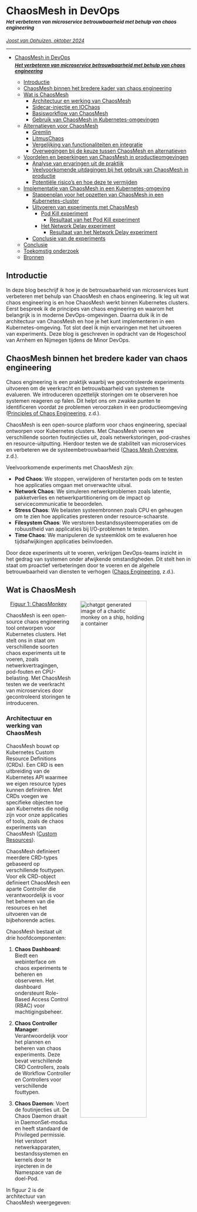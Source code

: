 # ChaosMesh in DevOps <p align="left" style="font-size: 13px;margin-top: 5px;"><i><b>Het verbeteren van microservice betrouwbaarheid met behulp van chaos engineering</b></i></p>

<p align="left" style="font-size: 13px;"><i><a href="https://github.com/hanaim-devops/devops-blog-JoostvOphuizen">Joost van Ophuizen, oktober 2024</a></i></p>

---

<!-- TOC start (generated with https://github.com/derlin/bitdowntoc) -->

- [ChaosMesh in DevOps <p align="left" style="font-size: 13px;margin-top: 5px;"><i><b>Het verbeteren van microservice betrouwbaarheid met behulp van chaos engineering</b></i></p>](#chaosmesh-in-devops-het-verbeteren-van-microservice-betrouwbaarheid-met-behulp-van-chaos-engineering)
   - [Introductie](#introductie)
   - [ChaosMesh binnen het bredere kader van chaos engineering](#chaosmesh-binnen-het-bredere-kader-van-chaos-engineering)
   - [Wat is ChaosMesh](#wat-is-chaosmesh)
      - [Architectuur en werking van ChaosMesh](#architectuur-en-werking-van-chaosmesh)
      - [Sidecar-injectie en IOChaos](#sidecar-injectie-en-iochaos)
      - [Basisworkflow van ChaosMesh](#basisworkflow-van-chaosmesh)
      - [Gebruik van ChaosMesh in Kubernetes-omgevingen](#gebruik-van-chaosmesh-in-kubernetes-omgevingen)
   - [Alternatieven voor ChaosMesh](#alternatieven-voor-chaosmesh)
      - [Gremlin](#gremlin)
      - [LitmusChaos](#litmuschaos)
      - [Vergelijking van functionaliteiten en integratie](#vergelijking-van-functionaliteiten-en-integratie)
      - [Overwegingen bij de keuze tussen ChaosMesh en alternatieven](#overwegingen-bij-de-keuze-tussen-chaosmesh-en-alternatieven)
   - [Voordelen en beperkingen van ChaosMesh in productieomgevingen](#voordelen-en-beperkingen-van-chaosmesh-in-productieomgevingen)
      - [Analyse van ervaringen uit de praktijk](#analyse-van-ervaringen-uit-de-praktijk)
      - [Veelvoorkomende uitdagingen bij het gebruik van ChaosMesh in productie](#veelvoorkomende-uitdagingen-bij-het-gebruik-van-chaosmesh-in-productie)
      - [Potentiële risico’s en hoe deze te vermijden](#potentiële-risicos-en-hoe-deze-te-vermijden)
   - [Implementatie van ChaosMesh in een Kubernetes-omgeving](#implementatie-van-chaosmesh-in-een-kubernetes-omgeving)
      - [Stappenplan voor het opzetten van ChaosMesh in een Kubernetes-cluster](#stappenplan-voor-het-opzetten-van-chaosmesh-in-een-kubernetes-cluster)
      - [Uitvoeren van experiments met ChaosMesh](#uitvoeren-van-experiments-met-chaosmesh)
         - [Pod Kill experiment](#pod-kill-experiment)
            - [Resultaat van het Pod Kill experiment](#resultaat-van-het-pod-kill-experiment)
         - [Het Network Delay experiment](#het-network-delay-experiment)
            - [Resultaat van het Network Delay experiment](#resultaat-van-het-network-delay-experiment)
      - [Conclusie van de experiments](#conclusie-van-de-experiments)
   - [Conclusie](#conclusie)
   - [Toekomstig onderzoek](#toekomstig-onderzoek)
   - [Bronnen](#bronnen)

<!-- TOC end -->

<!-- TOC --><a name="introductie"></a>
## Introductie

In deze blog beschrijf ik hoe je de betrouwbaarheid van microservices kunt verbeteren met behulp van ChaosMesh en chaos engineering. Ik leg uit wat chaos engineering is en hoe ChaosMesh werkt binnen Kubernetes clusters. Eerst bespreek ik de principes van chaos engineering en waarom het belangrijk is in moderne DevOps-omgevingen. Daarna duik ik in de architectuur van ChaosMesh en hoe je het kunt implementeren in een Kubernetes-omgeving. Tot slot deel ik mijn ervaringen met het uitvoeren van experiments. Deze blog is geschreven in opdracht van de Hogeschool van Arnhem en Nijmegen tijdens de Minor DevOps.

<!-- TOC --><a name="chaosmesh-binnen-het-bredere-kader-van-chaos-engineering"></a>
## ChaosMesh binnen het bredere kader van chaos engineering

Chaos engineering is een praktijk waarbij we gecontroleerde experiments uitvoeren om de veerkracht en betrouwbaarheid van systemen te evalueren. We introduceren opzettelijk storingen om te observeren hoe systemen reageren op falen. Dit helpt ons om zwakke punten te identificeren voordat ze problemen veroorzaken in een productieomgeving ([Principles of Chaos Engineering](#bronnen), z.d.).

ChaosMesh is een open-source platform voor chaos engineering, speciaal ontworpen voor Kubernetes clusters. Met ChaosMesh voeren we verschillende soorten foutinjecties uit, zoals netwerkstoringen, pod-crashes en resource-uitputting. Hierdoor testen we de stabiliteit van microservices en verbeteren we de systeembetrouwbaarheid ([Chaos Mesh Overview](#bronnen), z.d.).

Veelvoorkomende experiments met ChaosMesh zijn:

- **Pod Chaos**: We stoppen, verwijderen of herstarten pods om te testen hoe applicaties omgaan met onverwachte uitval.
- **Network Chaos**: We simuleren netwerkproblemen zoals latentie, pakketverlies en netwerkpartitionering om de impact op servicecommunicatie te beoordelen.
- **Stress Chaos**: We belasten systeembronnen zoals CPU en geheugen om te zien hoe applicaties presteren onder resource-schaarste.
- **Filesystem Chaos**: We verstoren bestandssysteemoperaties om de robuustheid van applicaties bij I/O-problemen te testen.
- **Time Chaos**: We manipuleren de systeemklok om te evalueren hoe tijdsafwijkingen applicaties beïnvloeden.

Door deze experiments uit te voeren, verkrijgen DevOps-teams inzicht in het gedrag van systemen onder afwijkende omstandigheden. Dit stelt hen in staat om proactief verbeteringen door te voeren en de algehele betrouwbaarheid van diensten te verhogen ([Chaos Engineering](#bronnen), z.d.).

<!-- TOC --><a name="wat-is-chaosmesh"></a>
## Wat is ChaosMesh

<img src="plaatjes/chaos-monkeyOn-shipping-container.webp" alt="chatgpt generated image of a chaotic monkey on a ship, holding a container" width="60%" style="margin: 0px 0px 10px 5%; float: right; max-width: 500px;">

[<p style="text-align: center">Figuur 1: ChaosMonkey</p>](#bronnen)

ChaosMesh is een open-source chaos engineering tool ontworpen voor Kubernetes clusters. Het stelt ons in staat om verschillende soorten chaos experiments uit te voeren, zoals netwerkvertragingen, pod-fouten en CPU-belasting. Met ChaosMesh testen we de veerkracht van microservices door gecontroleerd storingen te introduceren.

<!-- TOC --><a name="architectuur-en-werking-van-chaosmesh"></a>
### Architectuur en werking van ChaosMesh

ChaosMesh bouwt op Kubernetes Custom Resource Definitions (CRDs). Een CRD is een uitbreiding van de Kubernetes API waarmee we eigen resource types kunnen definiëren. Met CRDs voegen we specifieke objecten toe aan Kubernetes die nodig zijn voor onze applicaties of tools, zoals de chaos experiments van ChaosMesh ([Custom Resources](#bronnen)).

ChaosMesh definieert meerdere CRD-types gebaseerd op verschillende fouttypen. Voor elk CRD-object definieert ChaosMesh een aparte Controller die verantwoordelijk is voor het beheren van die resources en het uitvoeren van de bijbehorende acties.

ChaosMesh bestaat uit drie hoofdcomponenten:

1. **Chaos Dashboard**: Biedt een webinterface om chaos experiments te beheren en observeren. Het dashboard ondersteunt Role-Based Access Control (RBAC) voor machtigingsbeheer.

2. **Chaos Controller Manager**: Verantwoordelijk voor het plannen en beheren van chaos experiments. Deze bevat verschillende CRD Controllers, zoals de Workflow Controller en Controllers voor verschillende fouttypen.

3. **Chaos Daemon**: Voert de foutinjecties uit. De Chaos Daemon draait in DaemonSet-modus en heeft standaard de Privileged permissie. Het verstoort netwerkapparaten, bestandssystemen en kernels door te injecteren in de Namespace van de doel-Pod.

In figuur 2 is de architectuur van ChaosMesh weergegeven:

![ChaosMesh Architectuur](plaatjes/chaos-mesh-architecture.png)
<p style="text-align: center">Figuur 2: ChaosMesh architectuur</p>

De architectuur is onderverdeeld in drie lagen:

1. **Gebruikersinvoer en observatie**: Gebruikersinteracties bereiken de Kubernetes API Server. Acties resulteren in een verandering van een Chaos resource, zoals een wijziging in het `NetworkChaos` resource.

2. **Monitoring van resourcewijzigingen en uitvoering van chaos experiments**: De Chaos Controller Manager ontvangt gebeurtenissen van de Kubernetes API Server. Deze beschrijven wijzigingen in Chaos resources, zoals het aanmaken van een nieuw Chaos object.

3. **Injectie van specifieke node-fouten**: De Chaos Daemon accepteert commando's van de Chaos Controller Manager, injecteert in de Namespace van de doel-Pod en voert foutinjecties uit. Voorbeelden zijn het instellen van TC-netwerkregels of het starten van het `stress-ng` proces om CPU- of geheugenbronnen te belasten.

<!-- TOC --><a name="sidecar-injectie-en-iochaos"></a>
### Sidecar-injectie en IOChaos

In eerdere versies gebruikte ChaosMesh sidecar-containers om I/O-fouten te injecteren. Een sidecar is een extra container die samen met de hoofdcontainer in dezelfde pod draait. Het onderschept en manipuleert I/O-verzoeken om chaos te veroorzaken.

In de nieuwe IOChaos-implementatie gebruikt ChaosMesh geen sidecars meer. In plaats daarvan creëert het voor elke pod, gefilterd door het `selector` veld, een overeenkomstige `PodIOChaos` resource. Deze resource wordt niet direct in de Kubernetes YAML-bestanden gedefinieerd, maar automatisch aangemaakt door ChaosMesh op basis van het IOChaos experiment dat we definiëren.

Hieronder een voorbeeld van een IOChaos YAML-configuratie:

```yaml
apiVersion: chaos-mesh.org/v1alpha1
kind: IoChaos
metadata:
  name: io-delay-example
  namespace: default
spec:
  action: delay
  mode: one
  selector:
    labelSelectors:
      app: my-app
  delay:
    latency: '100ms'
  duration: '30s'
```

In dit voorbeeld definieert het YAML-bestand het IOChaos experiment. Wanneer we dit toepassen met kubectl apply -f, creëert ChaosMesh automatisch de PodIOChaos resources voor de geselecteerde pods.

<!-- TOC --><a name="basisworkflow-van-chaosmesh"></a>
### Basisworkflow van ChaosMesh

De workflow van ChaosMesh bestaat uit de volgende stappen:

1. **Definiëren van het chaos experiment**: We schrijven een YAML-bestand dat het gewenste chaos experiment beschrijft.

2. **Appliceren van het experiment**: We sturen het YAML-bestand naar de Kubernetes API Server met `kubectl apply -f`.

3. **Verwerking door de Chaos Controller Manager**: De Controller Manager valideert het experiment en levert het af bij de Chaos Daemon.

4. **Uitvoering van het experiment**: De Chaos Daemon voert de foutinjectie uit op de geselecteerde pods.

5. **Observatie en monitoring**: We monitoren het effect van het experiment via het Chaos Dashboard of andere monitoring tools.

In de workflow (zie Figuur 3) zien we ook 'admission-webhooks' en 'sidecar containers'. De 'admission-webhooks' zijn extensies van de Kubernetes API Server die verzoeken kunnen onderscheppen en wijzigen. ChaosMesh gebruikt 'admission-webhooks' om bepaalde resources dynamisch te muteren of te valideren. De 'sidecar containers' waren in eerdere versies van ChaosMesh nodig voor bepaalde foutinjecties, maar met de nieuwe implementaties zijn ze minder relevant. Ze kunnen echter nog steeds van toepassing zijn bij specifieke experiments.

![Figuur 3: ChaosMesh Workflow](plaatjes/chaos-mesh-basic-workflow.png)

<!-- TOC --><a name="gebruik-van-chaosmesh-in-kubernetes-omgevingen"></a>
### Gebruik van ChaosMesh in Kubernetes-omgevingen

In een Kubernetes-omgeving integreren we ChaosMesh door de benodigde resources te deployen. We definiëren chaos experiments met YAML-manifesten en passen ze toe met `kubectl`. Dit stelt ons in staat om chaos engineering te integreren in bestaande CI/CD-pipelines en DevOps-processen.

Met ChaosMesh simuleren we scenario's zoals netwerkpartities, pod-terminaties en resource-uitputting. Door deze experiments uit te voeren, identificeren we kwetsbaarheden en verbeteren we de stabiliteit van microservices in productieomgevingen.

<!-- TOC --><a name="alternatieven-voor-chaosmesh"></a>
## Alternatieven voor ChaosMesh

ChaosMesh is een krachtige tool voor chaos engineering in Kubernetes, maar er zijn andere opties beschikbaar. Twee prominente alternatieven zijn **Gremlin** en **LitmusChaos**. Elk van deze tools heeft unieke eigenschappen en kan geschikt zijn afhankelijk van de behoeften van een DevOps-team.

<!-- TOC --><a name="gremlin"></a>
### Gremlin

Gremlin is een commercieel platform voor chaos engineering. Met Gremlin voeren we geavanceerde foutinjecties uit op verschillende infrastructuren, zoals Kubernetes, virtuele machines en bare-metal servers ([Gremlin](#bronnen), z.d.). Gremlin biedt een intuïtieve gebruikersinterface en een uitgebreide bibliotheek van chaos experiments.

Kenmerken van Gremlin:

- **Breed platformbereik**: Ondersteuning voor Kubernetes en andere omgevingen.
- **Gebruiksvriendelijke interface**: Webgebaseerd dashboard voor het configureren en monitoren van experiments.
- **Teambeheer en beveiliging**: Mogelijkheden voor rolgebaseerde toegangscontrole en audit logging.
- **Commerciële ondersteuning**: Toegang tot technische support en expertise.

<!-- TOC --><a name="litmuschaos"></a>
### LitmusChaos

LitmusChaos is een open-source framework voor chaos engineering in Kubernetes ([LitmusChaos](#bronnen), z.d.). Met LitmusChaos ontwerpen en automatiseren we chaos experiments met behulp van Kubernetes Custom Resource Definitions (CRDs).

Kenmerken van LitmusChaos:

- **Open-source en community-gedreven**: Actieve bijdrage van ontwikkelaars wereldwijd.
- **Naadloze Kubernetes-integratie**: Gebruik van native Kubernetes-objecten voor configuratie.
- **Automatisering**: Integratie met CI/CD-pipelines voor continue testen.
- **Litmus Portal**: Grafische interface voor het beheren en visualiseren van chaos experiments.

<!-- TOC --><a name="vergelijking-van-functionaliteiten-en-integratie"></a>
### Vergelijking van functionaliteiten en integratie

| Kenmerk                 | ChaosMesh       | Gremlin         | LitmusChaos     |
|-------------------------|-----------------|-----------------|-----------------|
| **Licentiemodel**       | Open-source     | Commercieel     | Open-source     |
| **Platformondersteuning** | Kubernetes     | Meerdere platforms | Kubernetes   |
| **Gebruikersinterface** | Ja (Dashboard)  | Ja (Web UI)     | Ja (Litmus Portal) |
| **Community-ondersteuning** | Actief      | Klantenservice  | Zeer actief     |
| **Integratie met CI/CD** | Ja             | Ja              | Ja              |
| **Soorten experiments** | Uitgebreid      | Uitgebreid      | Uitgebreid      |

<!-- TOC --><a name="overwegingen-bij-de-keuze-tussen-chaosmesh-en-alternatieven"></a>
### Overwegingen bij de keuze tussen ChaosMesh en alternatieven

Bij het selecteren van een chaos engineering tool overwegen we verschillende factoren:

- **Functionele vereisten**: Welke chaos experiments zijn essentieel voor onze applicaties?
- **Omgevingscompatibiliteit**: Werken we uitsluitend met Kubernetes of ook met andere platforms?
- **Kosten**: Is er budget voor een commerciële tool zoals Gremlin, of geven we de voorkeur aan een open-source oplossing?
- **Gebruiksgemak**: Hoe belangrijk is een intuïtieve interface en eenvoudige implementatie?
- **Ondersteuning en community**: Hebben we behoefte aan commerciële support of vertrouwen we op community-ondersteuning?

**ChaosMesh** is ideaal voor teams die een Kubernetes-specifieke, open-source oplossing zoeken met een eenvoudige installatie en gebruik. **LitmusChaos** biedt vergelijkbare functionaliteiten met extra focus op automatisering en een actieve community. **Gremlin** is geschikt voor organisaties die een professioneel ondersteund platform nodig hebben met brede infrastructuurondersteuning.

<!-- TOC --><a name="voordelen-en-beperkingen-van-chaosmesh-in-productieomgevingen"></a>
## Voordelen en beperkingen van ChaosMesh in productieomgevingen

ChaosMesh biedt voordelen voor het toepassen van chaos engineering in productieomgevingen. DevOps-teams kunnen hiermee de veerkracht van microservices testen door gecontroleerd storingen te simuleren. Dit verhoogt de voorbereiding op onverwachte incidenten en verbetert de systeembetrouwbaarheid ([Hecht, 2021](#bronnen)).

<!-- TOC --><a name="analyse-van-ervaringen-uit-de-praktijk"></a>
### Analyse van ervaringen uit de praktijk

In de praktijk merken organisaties dat het gebruik van ChaosMesh leidt tot betere systeembeschikbaarheid en een lagere Mean Time to Recovery (MTTR). Uit onderzoek blijkt dat chaos engineering helpt om problemen vroegtijdig te identificeren en systemen robuuster te maken. Desondanks heeft slechts 34% van de teams chaos experiments in productie uitgevoerd, wat aangeeft dat er nog ruimte is voor bredere adoptie ([Hecht, 2021](#bronnen)).

Uit een recent rapport blijkt dat er een positieve relatie is tussen hogere beschikbaarheid en een kortere Mean Time to Resolution (MTTR) bij teams die chaos engineering experiments uitvoeren. Teams die regelmatig experiments uitvoeren, rapporteren een beschikbaarheid van meer dan 99.9%. 23% van de teams gaf aan een MTTR van minder dan één uur te hebben, en 60% had een MTTR van minder dan 12 uur. Netwerkaanvallen zijn de meest uitgevoerde experiments, en 34% van de respondenten voert chaos experiments uit in productieomgevingen.

![Figuur x: Frequentie van Chaos Engineering experiments op basis van beschikbaarheid](plaatjes/frequency-of-chaos-engineering-experiments-by-availability.webp)

Het rapport stelt dat de top 20% van de respondenten diensten heeft met een beschikbaarheid van meer dan "vier negens". 23% van de teams gaf aan dat hun MTTR minder dan een uur was, terwijl 60% een MTTR van minder dan 12 uur rapporteerde. 81,4% van de respondenten meldde gemiddeld 1-10 incidenten met hoge prioriteit per maand. Deze incidenten werden voornamelijk veroorzaakt door netwerkproblemen (50%), interne afhankelijkheden (41%), slechte code-deployments (39%) en configuratiefouten (48%) ([InfoQ, 2021](#bronnen)).

<!-- TOC --><a name="veelvoorkomende-uitdagingen-bij-het-gebruik-van-chaosmesh-in-productie"></a>
### Veelvoorkomende uitdagingen bij het gebruik van ChaosMesh in productie

Een uitdaging is het risico op verstoring van klantdiensten. Onzorgvuldig uitgevoerde experiments kunnen leiden tot downtime en negatieve gebruikerservaringen. Het is daarom essentieel om experiments zorgvuldig te plannen en vooraf impactanalyses uit te voeren. Daarnaast kan de complexiteit van chaos experiments een obstakel vormen voor teams zonder diepgaande kennis van Kubernetes en ChaosMesh ([Andringa, 2019](#bronnen)).

<!-- TOC --><a name="potentiële-risicos-en-hoe-deze-te-vermijden"></a>
### Potentiële risico’s en hoe deze te vermijden

Om risico's te minimaliseren bij het gebruik van ChaosMesh in productie:

- **Begin klein**: Voer eerst experiments uit in testomgevingen voordat je ze in productie toepast.
- **Communiceer**: Informeer alle stakeholders over geplande experiments en mogelijke impact.
- **Monitor**: Gebruik monitoring tools om de effecten van experiments real-time te volgen.
- **Beperk experimenten**: Stel grenzen aan de scope en duur van experiments om ongewenste effecten te beperken.
- **Train je team**: Zorg dat teamleden de tools en technieken begrijpen door middel van training ([Hecht, 2021](#bronnen); [Andringa, 2019](#bronnen)).

Door deze maatregelen te nemen, kunnen teams de voordelen van ChaosMesh benutten en de risico's beheersen.

<!-- TOC --><a name="implementatie-van-chaosmesh-in-een-kubernetes-omgeving"></a>
## Implementatie van ChaosMesh in een Kubernetes-omgeving

<!-- TOC --><a name="stappenplan-voor-het-opzetten-van-chaosmesh-in-een-kubernetes-cluster"></a>
### Stappenplan voor het opzetten van ChaosMesh in een Kubernetes-cluster

In dit stappenplan leer je hoe je ChaosMesh kunt installeren en configureren binnen een Kubernetes-cluster. ChaosMesh stelt je in staat om chaos experiments uit te voeren om de veerkracht van je microservices te testen.

**Stap 1: Controleer de vereisten**

Zorg ervoor dat je de volgende zaken hebt:

- **Kubernetes-cluster**: Een draaiend cluster (v1.12 of hoger).
- **kubectl**: Dit is het command-line tool om met je Kubernetes-cluster te communiceren.
- **Helm**: Versie 3 of hoger, om Kubernetes-charts te beheren.

**Stap 2: Installeer Helm**

Voor het beheren van Kubernetes-charts installeer je Helm. In dit voorbeeld heb ik Helm geïnstalleerd via Chocolatey, maar je kunt andere methoden gebruiken afhankelijk van je systeem. Wil je meer lezen over Helm, ga dan naar dit blog: [Optimaliseer-je-kubernetes-met-helm](https://github.com/hanaim-devops/devops-blog-MartKaal/tree/main/src/optimaliseer-je-kubernetes-met-helm), geschreven door Mart Kaal.

**Stap 3: Voeg de Chaos Mesh Helm-repository toe**

Je voegt de officiële Chaos Mesh Helm-repository toe aan je systeem en werkt vervolgens je lokale Helm-repositories bij. Dit zorgt ervoor dat je toegang hebt tot de laatste versie van ChaosMesh.

![Helm repo toevoegen](plaatjes/demo/cli-helm-add-chaos-mesh-to-repo.png)

**Stap 4: Installeer Chaos Mesh**

Om ChaosMesh in je Kubernetes-cluster te installeren, maak je eerst een aparte namespace aan genaamd `chaos-testing`. Dit zorgt voor een gescheiden omgeving waarin je ChaosMesh draait.

![Chaos Mesh installeren](plaatjes/demo/cli-helm-create-namespace-and-install-chaos-mesh.png)

**Stap 5: Verifieer de installatie**

Controleer of alle benodigde pods van ChaosMesh goed draaien. Dit zijn de verschillende componenten van ChaosMesh, zoals de Chaos Controller Manager en de Chaos Daemon, die nodig zijn om experiments uit te voeren.

![Pods controleren](plaatjes/demo/cli-helm-create-namespace-and-install-chaos-mesh.png)

**Stap 6: Open het Chaos Dashboard**

ChaosMesh biedt een dashboard waarmee je gemakkelijk experiments kunt beheren en monitoren. Je kunt dit dashboard openen door het dashboard lokaal beschikbaar te maken via een port-forward, waarna je in je browser naar het lokale adres kunt gaan.

![Chaos Mesh Dashboard](plaatjes/demo/chaos-mesh-dashboard.png)

<!-- TOC --><a name="uitvoeren-van-experiments-met-chaosmesh"></a>
### Uitvoeren van experiments met ChaosMesh

<!-- TOC --><a name="pod-kill-experiment"></a>
#### Pod Kill experiment

In dit experiment voeren we een **Pod Kill** experiment uit. Hiermee simuleer je het uitvallen van een pod, zodat je kunt testen hoe je applicatie omgaat met onverwachte uitval.

![Pod Kill experiment](plaatjes/demo/chaos-mesh-kill-pod-overview.png)

De configuratie van het Pod Kill experiment is simpel. In de YAML-configuratie geef je aan welke pod je wilt targeten. In dit geval is het de `priemtester` pod.

```yaml
apiVersion: chaos-mesh.org/v1alpha1
kind: PodChaos
metadata:
  namespace: default
  name: kill-priemtester
spec:
  selector:
    namespaces:
      - default
    pods:
      default:
        - priemtester-deployment-5cb95d4d76-wgnd2
  mode: all
  action: pod-kill
```

<!-- TOC --><a name="resultaat-van-het-pod-kill-experiment"></a>
##### Resultaat van het Pod Kill experiment

Nadat je het Pod Kill experiment hebt uitgevoerd, zie je dat Kubernetes automatisch een nieuwe pod start om de uitgevallen pod te vervangen. Dit komt door de ingebouwde zelfherstellende eigenschappen van Kubernetes, die ervoor zorgen dat de gewenste hoeveelheid pod replicas actief blijft. Dit toont aan dat de applicatie robuust is tegen uitval van individuele pods.

<!-- TOC --><a name="het-network-delay-experiment"></a>
#### Het Network Delay experiment

Het **Network Delay** experiment simuleert een vertraging in het netwerkverkeer tussen twee diensten. In dit geval voegen we een vertraging toe tussen de `priemtester` applicatie en de `postgres` database. Hiermee test je hoe je applicatie omgaat met netwerkvertragingen.

![Network Delay experiment](plaatjes/demo/chaos-mesh-network-latency-overview.png)

In de YAML-configuratie geven we aan dat we 200 milliseconden vertraging willen toevoegen aan het verkeer tussen de `priemtester` en de `postgres` database.

```yaml
apiVersion: chaos-mesh.org/v1alpha1
kind: NetworkChaos
metadata:
  name: priemtester-network-delay
  namespace: default
spec:
  action: delay
  mode: all
  selector:
    labelSelectors:
      app: priemtester
  delay:
    latency: '200ms'
    correlation: '100'
  direction: to
  target:
    mode: all
    selector:
      labelSelectors:
        app: postgres
  duration: '60s'
```

<!-- TOC --><a name="resultaat-van-het-network-delay-experiment"></a>
##### Resultaat van het Network Delay experiment

Tijdens het uitvoeren van dit experiment introduceerden we 200 milliseconden extra latentie in het verkeer tussen de `priemtester` en de `postgres` database. Dit leidde tot langere responstijden van de applicatie. In Postman zagen we dat het langer duurde voordat de verzoeken voltooid waren.

![Postman resultaat](plaatjes/demo/postman-latency-demo.png)

<!-- TOC --><a name="conclusie-van-de-experiments"></a>
### Conclusie van de experiments

De bovenstaande experiments laten zien hoe je met ChaosMesh de veerkracht van je applicaties kunt testen. Het Pod Kill experiment toonde aan dat de applicatie robuust is en zichzelf kan herstellen van een plotselinge pod-uitval. Het Network Delay experiment liet zien dat netwerkvertraging de gebruikerservaring beïnvloedt door langere responstijden. Door dit soort experiments regelmatig uit te voeren, kun je kwetsbaarheden in je systeem opsporen en verbeteren.

<!-- TOC --><a name="conclusie"></a>
## Conclusie

ChaosMesh biedt een krachtige manier om chaos engineering te integreren in Kubernetes-omgevingen. Door gecontroleerd experiments uit te voeren, zoals pod-uitval en netwerkvertraging, kunnen DevOps-teams inzicht krijgen in de zwakke punten van hun applicaties. Dit helpt om de betrouwbaarheid en veerkracht van microservices te verbeteren. Duidelijk te zien in het rapport van [State of Chaos Engineering 2021](https://www.gremlin.com/state-of-chaos-engineering/2021). Teams die regelmatig chaos experiments uitvoeren, rapporteren hogere beschikbaarheid en een kortere Mean Time to Recovery (MTTR).

<!-- TOC --><a name="toekomstig-onderzoek"></a>
## Toekomstig onderzoek

Voor toekomstig onderzoek is het interessant om verder te gaan dan de basisfouten die ChaosMesh kan injecteren. Mogelijke richtingen zijn:

1. **Foutinjecties op applicatieniveau**: Dieper ingaan op hoe foutinjecties op applicatieniveau kunnen helpen bij het verbeteren van specifieke diensten binnen een microservice-architectuur.
   
2. **Integratie met observability-tools**: Onderzoek naar hoe ChaosMesh gecombineerd kan worden met observability-tools, zoals Prometheus of Grafana, om nog gedetailleerdere inzichten te verkrijgen in de impact van storingen op de lange termijn.
   
3. **Uitbreiding naar multi-cloud omgevingen**: Het onderzoeken van chaos engineering in multi-cloud omgevingen, en hoe tools zoals ChaosMesh daarin kunnen worden ingezet om veerkracht te waarborgen, ook over verschillende cloud-leveranciers heen.
   
4. **Automatisering van chaos experiments in CI/CD pipelines**: Een volgende stap is het verder automatiseren van chaos experiments in CI/CD pipelines, zodat foutinjecties standaard onderdeel worden van elk releaseproces.

Deze richtingen kunnen helpen om de impact en waarde van chaos engineering verder te vergroten, en organisaties in staat stellen om nog beter voorbereid te zijn op onvoorziene storingen.

<!-- TOC --><a name="bronnen"></a>
## Bronnen
1. [Chaos Engineering. (z.d.). Principles of Chaos Engineering. Geraadpleegd op 7 oktober 2024, van https://principlesofchaos.org/](https://principlesofchaos.org/)
1. [Chaos Mesh Overview. (z.d.). Chaos Mesh Overview. Geraadpleegd op 7 oktober 2024, van https://chaos-mesh.org/docs/](https://chaos-mesh.org/docs/)
1. [Gremlin. (z.d.). Chaos Engineering Platform. Geraadpleegd op 7 oktober 2024, van https://www.gremlin.com/](https://www.gremlin.com/)
1. [LitmusChaos. (z.d.). LitmusChaos Documentation. Geraadpleegd op 7 oktober 2024, van https://litmuschaos.io/](https://litmuschaos.io/)
1. [Casey, K. (2020). *How to explain Kubernetes in plain English*. Geraadpleegd op 7 oktober 2024, van https://enterprisersproject.com/article/2017/10/how-explain-kubernetes-plain-english](https://enterprisersproject.com/article/2017/10/how-explain-kubernetes-plain-english)
1. [Chaos Mesh. (z.d.). *Architecture Overview*. Geraadpleegd op 7 oktober 2024, van https://chaos-mesh.org/docs](https://chaos-mesh.org/docs/#:~:text=Architecture%20overview%E2%80%8B,or%20memory%20resource.)
1. [Chaos Mesh. (z.d.). *Implement Chaos Engineering in K8s*. Geraadpleegd op 7 oktober 2024, van https://chaos-mesh.org/blog/implement-chaos-engineering-in-k8s/](https://chaos-mesh.org/blog/implement-chaos-engineering-in-k8s/)
1. [Custom Resources. (z.d.). *Custom Resources*. Geraadpleegd op 7 oktober 2024, van https://kubernetes.io/docs/concepts/extend-kubernetes/api-extension/custom-resources/](https://kubernetes.io/docs/concepts/extend-kubernetes/api-extension/custom-resources/)
1. [Hecht, L. E. (2021). *Chaos engineering progressively moves to production*. The New Stack. Geraadpleegd op 10 oktober 2024, van https://thenewstack.io/chaos-engineering-progressively-moves-to-production/](https://thenewstack.io/chaos-engineering-progressively-moves-to-production/)
1. [Andringa, V. (2019). *Chaos engineering: Why you should break stuff in production on purpose*. Xebia. Geraadpleegd op 10 oktober 2024, van https://xebia.com/blog/chaos-engineering-why-you-should-break-stuff-in-production-on-purpose/](https://xebia.com/blog/chaos-engineering-why-you-should-break-stuff-in-production-on-purpose/)
1. [InfoQ. (2021). *Chaos Engineering 2021 Report*. Geraadpleegd op 10 oktober 2024, van https://www.infoq.com/news/2021/02/chaos-engineering-2021-report/](https://www.infoq.com/news/2021/02/chaos-engineering-2021-report/)
